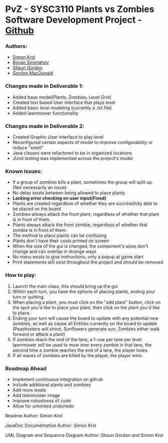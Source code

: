 # PvZ - SYSC3110 Plants vs Zombies Software Development Project - [Github](https://github.com/simonkrol/PvZ)

### Authors:
- [Simon Krol](https://github.com/simonkrol)
- [Boyan Siromahov](https://github.com/BoyanSiromahov)
- [Shaun Gordon](https://github.com/swim224)
- [Gordon MacDonald](https://github.com/Gordon-MacDonald)

### Changes made in Deliverable 1:
- Added base model(Plants, Zombies, Level Grid)
- Created text based User Interface that plays level
- Added basic level modeling (currently a .txt file)
- Added lawnmower functionality

### Changes made in Deliverable 2:
- Created Graphic User Interface to play level
- Reconfigured certain aspects of model to improve configurability or reduce "smell"
- Java classes were refactored to be in organized locations
- JUnit testing was implemented across the project's model


### Known Issues:
- If a group of zombies kills a plant, sometimes the group will split up. (Not necessarily an issue)
- No delay exists between being allowed to place plants
- **Lacking error checking on user input(Fixed)**
- Plants are created regardless of whether they are successfully able to be placed on the board
- Zombies always attack the front plant, regardless of whether that plant is in front of them.
- Plants always attack the front zombie, regardless of whether that zombie is in front of them.
- The method to place plants can be confusing
- Plants don't have their costs printed on screen
- When the size of the gui is changed, the component's sizes don't change and can overlap in strange ways
- No menu exists to give instructions, only a popup at game start
- Print statements still exist throughout the project and should be removed


### How to play:
1. Launch the main class, this should bring up the gui
2. Within each turn, you have the options of placing plants, ending your turn or quitting.
3. When placing a plant, you must click on the "add plant" button, click on the spot you'd like to place your plant, then click on the plant you'd like to place.
4. Ending your turn will cause the board to update with any potential new zombies, as well as cause all Entities currently on the board to update (Peashooters will shoot, Sunflowers generate sun, Zombies either walk forward or attack a plant)
5. If zombies reach the end of the lane, a 1-use per lane per level lawnmower will be used to mow over every zombie in that lane, the second time a zombie reaches the end of a lane, the player loses.
6. If all waves of zombies are killed by the player, the player wins.

### Roadmap Ahead
- Implement continuous integration on github
- Include additional plants and zombies
- Add more levels
- Add lawnmower image
- Improve robustness of code
- Allow for unlimited undo/redo

Readme Author: Simon Krol

JavaDoc Documentation Author: Simon Krol

UML Diagram and Sequence Diagram Author: Shaun Gordon and Simon Krol